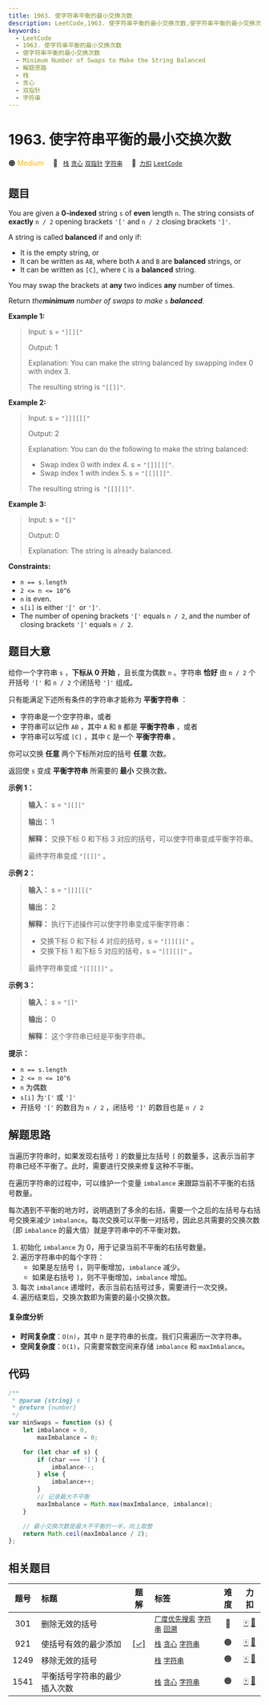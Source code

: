 ```yaml
---
title: 1963. 使字符串平衡的最小交换次数
description: LeetCode,1963. 使字符串平衡的最小交换次数,使字符串平衡的最小交换次数,Minimum Number of Swaps to Make the String Balanced,解题思路,栈,贪心,双指针,字符串
keywords:
  - LeetCode
  - 1963. 使字符串平衡的最小交换次数
  - 使字符串平衡的最小交换次数
  - Minimum Number of Swaps to Make the String Balanced
  - 解题思路
  - 栈
  - 贪心
  - 双指针
  - 字符串
---
```


# 1963. 使字符串平衡的最小交换次数

🟠 <font color=#ffb800>Medium</font>&emsp; 🔖&ensp; [`栈`](/tag/stack.md) [`贪心`](/tag/greedy.md) [`双指针`](/tag/two-pointers.md) [`字符串`](/tag/string.md)&emsp; 🔗&ensp;[`力扣`](https://leetcode.cn/problems/minimum-number-of-swaps-to-make-the-string-balanced) [`LeetCode`](https://leetcode.com/problems/minimum-number-of-swaps-to-make-the-string-balanced)

## 题目

You are given a **0-indexed** string `s` of **even** length `n`. The string
consists of **exactly** `n / 2` opening brackets `'['` and `n / 2` closing
brackets `']'`.

A string is called **balanced** if and only if:

- It is the empty string, or
- It can be written as `AB`, where both `A` and `B` are **balanced** strings, or
- It can be written as `[C]`, where `C` is a **balanced** string.

You may swap the brackets at **any** two indices **any** number of times.

Return _the**minimum** number of swaps to make_ `s` _**balanced**_.

**Example 1:**

> Input: s = `"][]["`
>
> Output: 1
>
> Explanation: You can make the string balanced by swapping index 0 with index 3.
>
> The resulting string is `"[[]]"`.

**Example 2:**

> Input: s = `"]]][[["`
>
> Output: 2
>
> Explanation: You can do the following to make the string balanced:
>
> - Swap index 0 with index 4. s = `"[]][]["`.
> - Swap index 1 with index 5. s = `"[[][]]"`.
>
> The resulting string is` "[[][]]"`.

**Example 3:**

> Input: s = `"[]"`
>
> Output: 0
>
> Explanation: The string is already balanced.

**Constraints:**

- `n == s.length`
- `2 <= n <= 10^6`
- `n` is even.
- `s[i]` is either `'[' `or `']'`.
- The number of opening brackets `'['` equals `n / 2`, and the number of closing brackets `']'` equals `n / 2`.

## 题目大意

给你一个字符串 `s` ，**下标从 0 开始** ，且长度为偶数 `n` 。字符串 **恰好** 由 `n / 2` 个开括号 `'['` 和 `n / 2` 个闭括号 `']'` 组成。

只有能满足下述所有条件的字符串才能称为 **平衡字符串** ：

- 字符串是一个空字符串，或者
- 字符串可以记作 `AB` ，其中 `A` 和 `B` 都是 **平衡字符串** ，或者
- 字符串可以写成 `[C]` ，其中 `C` 是一个 **平衡字符串** 。

你可以交换 **任意** 两个下标所对应的括号 **任意** 次数。

返回使 `s` 变成 **平衡字符串** 所需要的 **最小** 交换次数。

**示例 1：**

> **输入：** s = `"][]["`
>
> **输出：** 1
>
> **解释：** 交换下标 0 和下标 3 对应的括号，可以使字符串变成平衡字符串。
>
> 最终字符串变成 `"[[]]"` 。

**示例 2：**

> **输入：** s = `"]]][[["`
>
> **输出：** 2
>
> **解释：** 执行下述操作可以使字符串变成平衡字符串：
>
> - 交换下标 0 和下标 4 对应的括号，s = `"[]][]["` 。
> - 交换下标 1 和下标 5 对应的括号，s = `"[[][]]"` 。
>
> 最终字符串变成 `"[[][]]"` 。

**示例 3：**

> **输入：** s = `"[]"`
>
> **输出：** 0
>
> **解释：** 这个字符串已经是平衡字符串。

**提示：**

- `n == s.length`
- `2 <= n <= 10^6`
- `n` 为偶数
- `s[i]` 为`'['` 或 `']'`
- 开括号 `'['` 的数目为 `n / 2` ，闭括号 `']'` 的数目也是 `n / 2`

## 解题思路

当遍历字符串时，如果发现右括号 `]` 的数量比左括号 `[` 的数量多，这表示当前字符串已经不平衡了。此时，需要进行交换来修复这种不平衡。

在遍历字符串的过程中，可以维护一个变量 `imbalance` 来跟踪当前不平衡的右括号数量。

每次遇到不平衡的地方时，说明遇到了多余的右括，需要一个之后的左括号与右括号交换来减少 `imbalance`。每次交换可以平衡一对括号，因此总共需要的交换次数（即 `imbalance` 的最大值）就是字符串中的不平衡对数。

1. 初始化 `imbalance` 为 0，用于记录当前不平衡的右括号数量。
2. 遍历字符串中的每个字符：
   - 如果是左括号 `[`，则平衡增加，`imbalance` 减少。
   - 如果是右括号 `]`，则不平衡增加，`imbalance` 增加。
3. 每次 `imbalance` 递增时，表示当前右括号过多，需要进行一次交换。
4. 遍历结束后，交换次数即为需要的最小交换次数。

#### 复杂度分析

- **时间复杂度**：`O(n)`，其中 n 是字符串的长度。我们只需遍历一次字符串。
- **空间复杂度**：`O(1)`，只需要常数空间来存储 `imbalance` 和 `maxImbalance`。

## 代码

```javascript
/**
 * @param {string} s
 * @return {number}
 */
var minSwaps = function (s) {
	let imbalance = 0,
		maxImbalance = 0;

	for (let char of s) {
		if (char === '[') {
			imbalance--;
		} else {
			imbalance++;
		}
		// 记录最大不平衡
		maxImbalance = Math.max(maxImbalance, imbalance);
	}

	// 最小交换次数是最大不平衡的一半，向上取整
	return Math.ceil(maxImbalance / 2);
};
```

## 相关题目

<!-- prettier-ignore -->
| 题号 | 标题 | 题解 | 标签 | 难度 | 力扣 |
| :------: | :------ | :------: | :------ | :------: | :------: |
| 301 | 删除无效的括号 |  |  [`广度优先搜索`](/tag/breadth-first-search.md) [`字符串`](/tag/string.md) [`回溯`](/tag/backtracking.md) | 🔴 | [🀄️](https://leetcode.cn/problems/remove-invalid-parentheses) [🔗](https://leetcode.com/problems/remove-invalid-parentheses) |
| 921 | 使括号有效的最少添加 | [[✓]](/problem/0921.md) |  [`栈`](/tag/stack.md) [`贪心`](/tag/greedy.md) [`字符串`](/tag/string.md) | 🟠 | [🀄️](https://leetcode.cn/problems/minimum-add-to-make-parentheses-valid) [🔗](https://leetcode.com/problems/minimum-add-to-make-parentheses-valid) |
| 1249 | 移除无效的括号 |  |  [`栈`](/tag/stack.md) [`字符串`](/tag/string.md) | 🟠 | [🀄️](https://leetcode.cn/problems/minimum-remove-to-make-valid-parentheses) [🔗](https://leetcode.com/problems/minimum-remove-to-make-valid-parentheses) |
| 1541 | 平衡括号字符串的最少插入次数 |  |  [`栈`](/tag/stack.md) [`贪心`](/tag/greedy.md) [`字符串`](/tag/string.md) | 🟠 | [🀄️](https://leetcode.cn/problems/minimum-insertions-to-balance-a-parentheses-string) [🔗](https://leetcode.com/problems/minimum-insertions-to-balance-a-parentheses-string) |